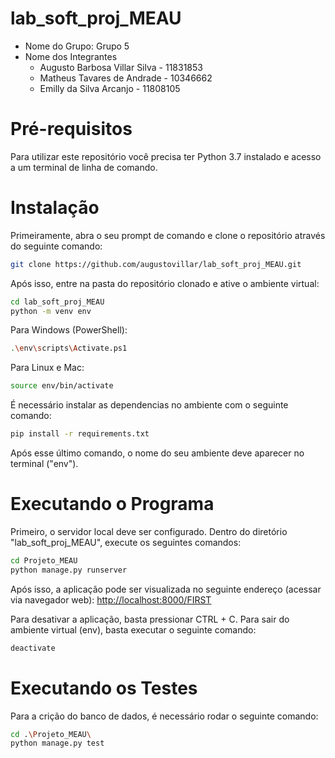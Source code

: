 # lab_soft_proj_MEAU

- Nome do Grupo: Grupo 5
- Nome dos Integrantes
    * Augusto Barbosa Villar Silva - 11831853
    * Matheus Tavares de Andrade - 10346662
    * Emilly da Silva Arcanjo - 11808105
# Pré-requisitos

Para utilizar este repositório você precisa ter Python 3.7 instalado e acesso a um terminal de linha de comando.

# Instalação

Primeiramente, abra o seu prompt de comando e clone o repositório através do seguinte comando:

```sh
git clone https://github.com/augustovillar/lab_soft_proj_MEAU.git
```

Após isso, entre na pasta do repositório clonado e ative o ambiente virtual:

```sh
cd lab_soft_proj_MEAU
python -m venv env
```

Para Windows (PowerShell):
```sh
.\env\scripts\Activate.ps1
```

Para Linux e Mac:
```sh
source env/bin/activate
```

É necessário instalar as dependencias no ambiente com o seguinte comando:
```sh
pip install -r requirements.txt
```

Após esse último comando, o nome do seu ambiente deve aparecer no terminal ("env").

# Executando o Programa

Primeiro, o servidor local deve ser configurado. Dentro do diretório "lab_soft_proj_MEAU", execute os seguintes comandos:

```sh
cd Projeto_MEAU
python manage.py runserver
```

Após isso, a aplicação pode ser visualizada no seguinte endereço (acessar via navegador web): [http://localhost:8000/FIRST](http://localhost:8000/FIRST)

Para desativar a aplicação, basta pressionar CTRL + C. Para sair do ambiente virtual (env), basta executar o seguinte comando:

``` sh
deactivate
```

# Executando os Testes
Para a crição do banco de dados, é necessário rodar o seguinte comando:
```sh
cd .\Projeto_MEAU\
python manage.py test
```
